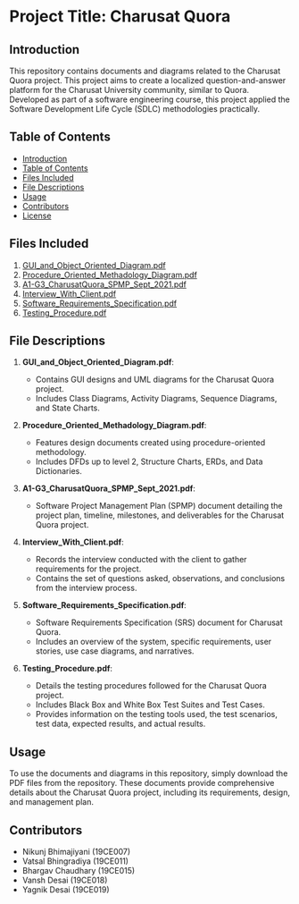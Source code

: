 
# Project Title: Charusat Quora

## Introduction
This repository contains documents and diagrams related to the Charusat Quora project. This project aims to create a localized question-and-answer platform for the Charusat University community, similar to Quora. Developed as part of a software engineering course, this project applied the Software Development Life Cycle (SDLC) methodologies practically.

## Table of Contents
- [Introduction](#introduction)
- [Table of Contents](#table-of-contents)
- [Files Included](#files-included)
- [File Descriptions](#file-descriptions)
- [Usage](#usage)
- [Contributors](#contributors)
- [License](#license)

## Files Included
1. [GUI_and_Object_Oriented_Diagram.pdf](./GUI_and_Object_Oriented_Diagram.pdf)
2. [Procedure_Oriented_Methadology_Diagram.pdf](./Procedure_Oriented_Methadology_Diagram.pdf)
3. [A1-G3_CharusatQuora_SPMP_Sept_2021.pdf](./A1-G3_CharusatQuora_SPMP_Sept_2021.pdf)
4. [Interview_With_Client.pdf](./Interview_With_Client.pdf)
5. [Software_Requirements_Specification.pdf](./Software_Requirements_Specification.pdf)
6. [Testing_Procedure.pdf](./Testing_Procedure.pdf)

## File Descriptions
1. **GUI_and_Object_Oriented_Diagram.pdf**:
    - Contains GUI designs and UML diagrams for the Charusat Quora project.
    - Includes Class Diagrams, Activity Diagrams, Sequence Diagrams, and State Charts.
  
2. **Procedure_Oriented_Methadology_Diagram.pdf**:
    - Features design documents created using procedure-oriented methodology.
    - Includes DFDs up to level 2, Structure Charts, ERDs, and Data Dictionaries.
  
3. **A1-G3_CharusatQuora_SPMP_Sept_2021.pdf**:
    - Software Project Management Plan (SPMP) document detailing the project plan, timeline, milestones, and deliverables for the Charusat Quora project.

4. **Interview_With_Client.pdf**:
    - Records the interview conducted with the client to gather requirements for the project.
    - Contains the set of questions asked, observations, and conclusions from the interview process.

5. **Software_Requirements_Specification.pdf**:
    - Software Requirements Specification (SRS) document for Charusat Quora.
    - Includes an overview of the system, specific requirements, user stories, use case diagrams, and narratives.

6. **Testing_Procedure.pdf**:
    - Details the testing procedures followed for the Charusat Quora project.
    - Includes Black Box and White Box Test Suites and Test Cases.
    - Provides information on the testing tools used, the test scenarios, test data, expected results, and actual results.

## Usage
To use the documents and diagrams in this repository, simply download the PDF files from the repository. These documents provide comprehensive details about the Charusat Quora project, including its requirements, design, and management plan.

## Contributors
- Nikunj Bhimajiyani (19CE007)
- Vatsal Bhingradiya (19CE011)
- Bhargav Chaudhary (19CE015)
- Vansh Desai (19CE018)
- Yagnik Desai (19CE019)

